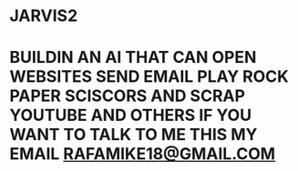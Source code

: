 # JARVIS2
# BUILDIN AN AI THAT CAN OPEN WEBSITES SEND EMAIL PLAY ROCK PAPER SCISCORS AND SCRAP YOUTUBE AND OTHERS IF YOU WANT TO TALK TO ME THIS MY EMAIL RAFAMIKE18@GMAIL.COM
